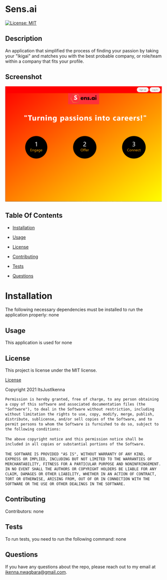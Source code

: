 
# Sens.ai
[![License: MIT](https://img.shields.io/badge/License-MIT-yellow.svg)](https://opensource.org/licenses/MIT)

## Description

An application that simplified the process of finding your passion by taking your "Ikigai" and matches you with the best probable company, or role/team within a company that fits your profile.

## Screenshot

![screenshot.PNG](img/screenshot.PNG)

## Table Of Contents

* [Installation](#installation)

* [Usage](#usage)

* [License](#license)

* [Contributing](#contributing)

* [Tests](#tests)

* [Questions](#questions)

# Installation

The following necessary dependencies must be installed to run the application properly: none

## Usage

This application is used for none

## License

This project is license under the MIT license.

[License](https://opensource.org/licenses/MIT)

Copyright 2021 ItsJustIkenna

    Permission is hereby granted, free of charge, to any person obtaining a copy of this software and associated documentation files (the "Software"), to deal in the Software without restriction, including without limitation the rights to use, copy, modify, merge, publish, distribute, sublicense, and/or sell copies of the Software, and to permit persons to whom the Software is furnished to do so, subject to the following conditions:
    
    The above copyright notice and this permission notice shall be included in all copies or substantial portions of the Software.
    
    THE SOFTWARE IS PROVIDED "AS IS", WITHOUT WARRANTY OF ANY KIND, EXPRESS OR IMPLIED, INCLUDING BUT NOT LIMITED TO THE WARRANTIES OF MERCHANTABILITY, FITNESS FOR A PARTICULAR PURPOSE AND NONINFRINGEMENT. IN NO EVENT SHALL THE AUTHORS OR COPYRIGHT HOLDERS BE LIABLE FOR ANY CLAIM, DAMAGES OR OTHER LIABILITY, WHETHER IN AN ACTION OF CONTRACT, TORT OR OTHERWISE, ARISING FROM, OUT OF OR IN CONNECTION WITH THE SOFTWARE OR THE USE OR OTHER DEALINGS IN THE SOFTWARE.
    
    

## Contributing

Contributors: none

## Tests

To run tests, you need to run the following command: none

## Questions

If you have any questions about the repo, please reach out to my email at ikenna.nwagbara@gmail.com.

